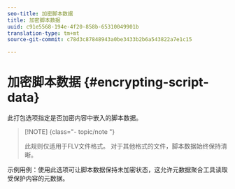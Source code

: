 ```yaml
---
seo-title: 加密脚本数据
title: 加密脚本数据
uuid: c91e5568-194e-4f20-858b-65310049901b
translation-type: tm+mt
source-git-commit: c78d3c87848943a0be3433b2b6a543822a7e1c15

---
```



# 加密脚本数据 {#encrypting-script-data}

此打包选项指定是否加密内容中嵌入的脚本数据。

>[!NOTE] {class=&quot;- topic/note &quot;}
>
>此规则仅适用于FLV文件格式。 对于其他格式的文件，脚本数据始终保持清晰。

示例用例：使用此选项可让脚本数据保持未加密状态，这允许元数据聚合工具读取受保护内容的元数据。
